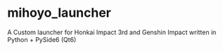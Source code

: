 # mihoyo_launcher
A Custom launcher for Honkai Impact 3rd and Genshin Impact written in Python + PySide6 (Qt6)
